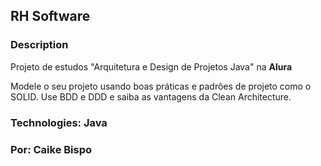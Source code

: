 ## RH Software

### Description
Projeto de estudos  "Arquitetura e Design de Projetos Java" na **Alura**

Modele o seu projeto usando boas práticas e padrões de projeto como o SOLID. 
Use BDD e DDD e saiba as vantagens da Clean Architecture.

### Technologies: Java

### Por: **Caike Bispo**
